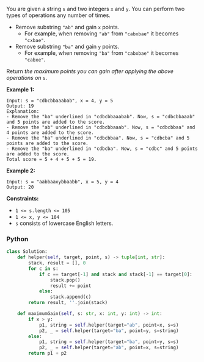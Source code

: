You are given a string  `s`  and two integers  `x`  and  `y`. You can perform two types of operations any number of
times.

- Remove substring  `"ab"`  and gain  `x`  points.
    - For example, when removing  `"ab"`  from  `"cabxbae"`  it becomes  `"cxbae"`.
- Remove substring  `"ba"`  and gain  `y`  points.
    - For example, when removing  `"ba"`  from  `"cabxbae"`  it becomes  `"cabxe"`.

Return  _the maximum points you can gain after applying the above operations on_  `s`.

**Example 1:**

```
Input: s = "cdbcbbaaabab", x = 4, y = 5
Output: 19
Explanation:
- Remove the "ba" underlined in "cdbcbbaaabab". Now, s = "cdbcbbaaab" and 5 points are added to the score.
- Remove the "ab" underlined in "cdbcbbaaab". Now, s = "cdbcbbaa" and 4 points are added to the score.
- Remove the "ba" underlined in "cdbcbbaa". Now, s = "cdbcba" and 5 points are added to the score.
- Remove the "ba" underlined in "cdbcba". Now, s = "cdbc" and 5 points are added to the score.
Total score = 5 + 4 + 5 + 5 = 19.
```

**Example 2:**

```
Input: s = "aabbaaxybbaabb", x = 5, y = 4
Output: 20
```

**Constraints:**

- `1 <= s.length <= 105`
- `1 <= x, y <= 104`
- `s`  consists of lowercase English letters.

### Python

```python
class Solution:
    def helper(self, target, point, s) -> tuple[int, str]:
        stack, result = [], 0
        for c in s:
            if c == target[-1] and stack and stack[-1] == target[0]:
                stack.pop()
                result += point
            else:
                stack.append(c)
        return result, ''.join(stack)

    def maximumGain(self, s: str, x: int, y: int) -> int:
        if x > y:
            p1, string = self.helper(target="ab", point=x, s=s)
            p2, _ = self.helper(target="ba", point=y, s=string)
        else:
            p1, string = self.helper(target="ba", point=y, s=s)
            p2, _ = self.helper(target="ab", point=x, s=string)
        return p1 + p2
```